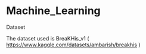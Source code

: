 # Machine_Learning
Dataset

The dataset used is BreaKHis_v1  ( https://www.kaggle.com/datasets/ambarish/breakhis )

